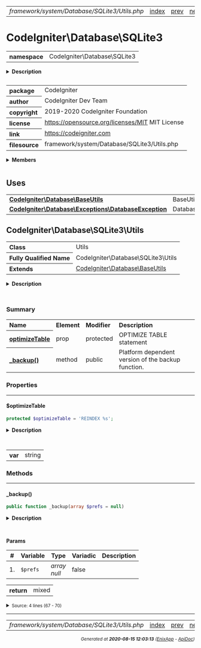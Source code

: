 


 



<table>
<tr>
<td style="width:100%"><em>framework/system/Database/SQLite3/Utils.php</em></td>
<td><a href="../../../../../../../api/index.md">index</a></td>
<td><a href="../../../../../../../api/vendor/codeigniter4/framework/system/Database/SQLite3/Table.md">prev</a></td>
<td><a href="../../../../../../../api/vendor/codeigniter4/framework/system/Database/Seeder.md">next</a></td>
</tr>
</table>







# CodeIgniter\Database\SQLite3 
<table style="text-align:left">
<tr><th>namespace</th><td>CodeIgniter\Database\SQLite3</td></tr>
</table>

<details>
<summary style="margin-bottom:12px;"><strong>Description</strong></summary>

<table>
<tr><td>
CodeIgniter
</td></tr>
</table>

<table>
<tr><td>
An open source application development framework for PHP

This content is released under the MIT License (MIT)

Copyright (c) 2014-2019 British Columbia Institute of Technology
Copyright (c) 2019-2020 CodeIgniter Foundation

Permission is hereby granted, free of charge, to any person obtaining a copy
of this software and associated documentation files (the "Software"), to deal
in the Software without restriction, including without limitation the rights
to use, copy, modify, merge, publish, distribute, sublicense, and/or sell
copies of the Software, and to permit persons to whom the Software is
furnished to do so, subject to the following conditions:

The above copyright notice and this permission notice shall be included in
all copies or substantial portions of the Software.

THE SOFTWARE IS PROVIDED "AS IS", WITHOUT WARRANTY OF ANY KIND, EXPRESS OR
IMPLIED, INCLUDING BUT NOT LIMITED TO THE WARRANTIES OF MERCHANTABILITY,
FITNESS FOR A PARTICULAR PURPOSE AND NONINFRINGEMENT. IN NO EVENT SHALL THE
AUTHORS OR COPYRIGHT HOLDERS BE LIABLE FOR ANY CLAIM, DAMAGES OR OTHER
LIABILITY, WHETHER IN AN ACTION OF CONTRACT, TORT OR OTHERWISE, ARISING FROM,
OUT OF OR IN CONNECTION WITH THE SOFTWARE OR THE USE OR OTHER DEALINGS IN
THE SOFTWARE.
</td></tr>
</table>

</details>



<table style="text-align:left">
<tr style="vertical-align:top;">
<th>package</th>
<td>CodeIgniter
</td>
</tr>
<tr style="vertical-align:top;">
<th>author</th>
<td>CodeIgniter Dev Team
</td>
</tr>
<tr style="vertical-align:top;">
<th>copyright</th>
<td>2019-2020 CodeIgniter Foundation
</td>
</tr>
<tr style="vertical-align:top;">
<th>license</th>
<td><a href="https://opensource.org/licenses/MIT">https://opensource.org/licenses/MIT</a>	MIT License
</td>
</tr>
<tr style="vertical-align:top;">
<th>link</th>
<td><a href="https://codeigniter.com">https://codeigniter.com</a>

</td>
</tr>
<tr style="vertical-align:top;">
<th>filesource</th>
<td>framework/system/Database/SQLite3/Utils.php
</td>
</tr>
</table>

 

<details>
<summary style="margin-bottom:12px;"><strong>Members</strong></summary>
<table>
<tr><td><a href="../../../../../../../api/vendor/codeigniter4/framework/system/Database/SQLite3/Builder.md">CodeIgniter\Database\SQLite3\Builder</a></td></tr>
<tr><td><a href="../../../../../../../api/vendor/codeigniter4/framework/system/Database/SQLite3/Connection.md">CodeIgniter\Database\SQLite3\Connection</a></td></tr>
<tr><td><a href="../../../../../../../api/vendor/codeigniter4/framework/system/Database/SQLite3/Forge.md">CodeIgniter\Database\SQLite3\Forge</a></td></tr>
<tr><td><a href="../../../../../../../api/vendor/codeigniter4/framework/system/Database/SQLite3/PreparedQuery.md">CodeIgniter\Database\SQLite3\PreparedQuery</a></td></tr>
<tr><td><a href="../../../../../../../api/vendor/codeigniter4/framework/system/Database/SQLite3/Result.md">CodeIgniter\Database\SQLite3\Result</a></td></tr>
<tr><td><a href="../../../../../../../api/vendor/codeigniter4/framework/system/Database/SQLite3/Table.md">CodeIgniter\Database\SQLite3\Table</a></td></tr>
<tr><td><a href="../../../../../../../api/vendor/codeigniter4/framework/system/Database/SQLite3/Utils.md">CodeIgniter\Database\SQLite3\Utils</a></td></tr>
</table>
</details>



 
 ## Uses

<table style="text-align:left;">
<tr>
<td>
<a href="../../../../../../../api/vendor/codeigniter4/framework/system/Database/BaseUtils.md"><strong>CodeIgniter\Database\BaseUtils</strong></a>
</td>
<td>BaseUtils</td>
</tr>
<tr>
<td>
<a href="../../../../../../../api/vendor/codeigniter4/framework/system/Database/Exceptions/DatabaseException.md"><strong>CodeIgniter\Database\Exceptions\DatabaseException</strong></a>
</td>
<td>DatabaseException</td>
</tr>
</table>



 
## CodeIgniter\Database\SQLite3\Utils

<table style="text-align:left">
<tr><th>Class</th><td>Utils</td></tr>
<tr><th>Fully Qualified Name</th><td>CodeIgniter\Database\SQLite3\Utils</td></tr>
<tr><th>Extends</th><td><a href="../../../../../../../api/vendor/codeigniter4/framework/system/Database/BaseUtils.md">CodeIgniter\Database\BaseUtils</a></td></tr>
</table>


<details>
<summary style="margin-bottom:12px;"><strong>Description</strong></summary>

<table>
<tr><td>
Utils for SQLite3
</td></tr>
</table>


</details>



<table style="text-align:left">
</table>



### Summary


<table style="text-align:left;">
<tr>
<th>Name</th>
<th>Element</th>
<th>Modifier</th>
<th>Description</th>
</tr>

<tr>
<th><a href="#optimizeTable"><strong>optimizeTable</strong></a></th>
<td>prop</td>
<td>
protected

</td>
<td>OPTIMIZE TABLE statement</td>
</tr>

<tr>
<th><a href="#_backup"><strong>_backup</strong>()</a></th>
<td>method</td>
<td>
public

</td>
<td>Platform dependent version of the backup function.</td>
</tr>

</table>





### Properties


<hr>

#### $optimizeTable

```php
protected $optimizeTable = 'REINDEX %s';
```

<details>
<summary style="margin-bottom:12px;"><strong>Description</strong></summary>

<table>
<tr><td>
OPTIMIZE TABLE statement
</td></tr>
</table>


</details>



<table style="text-align:left">
</table>




<table>
<tr>
<th style="vertical-align:top;">var</th>
<td>string
</td>
</tr>
</table>







### Methods


<hr>

#### _backup()

```php
public function _backup(array $prefs = null)
```

<details>
<summary style="margin-bottom:12px;"><strong>Description</strong></summary>

<table>
<tr><td>
Platform dependent version of the backup function.
</td></tr>
</table>


</details>



<table style="text-align:left">
</table>


**Params**

<table>
<thead>
<tr>
<th>#</th>
<th>Variable</th>
<th>Type</th>
<th>Variadic</th>
<th>Description</th>
</tr>
</thead>
<tbody>

<tr>
<td>1.</td>
<td><code>$prefs</code></td>
<td><em>array<br>null
</em></td>
<td>false</td>
<td></td>
</tr>


</tbody>
</table>



<table>
<tr>
<th style="vertical-align:top;">return</th>
<td>mixed
</td>
</tr>
</table>





<details>
<summary><small>Source: 4 lines (67 - 70)</small></summary>

```php
public function _backup(array $prefs = null)
{
	throw new DatabaseException('Unsupported feature of the database platform you are using.');
}
```

</details>





 


 
  




<hr>

<table>
<tr>
<td style="width:100%"><em>framework/system/Database/SQLite3/Utils.php</em></td>
<td><a href="../../../../../../../api/index.md">index</a></td>
<td><a href="../../../../../../../api/vendor/codeigniter4/framework/system/Database/SQLite3/Table.md">prev</a></td>
<td><a href="../../../../../../../api/vendor/codeigniter4/framework/system/Database/Seeder.md">next</a></td>
<td><a href="#">top</a></td></tr>
</table>




<div style="text-align:right;">

<small>_Generated at **2020-08-15 12:03:13**_ *([EnixApp](https://github.com/enix-app) - [ApiDoc](https://github.com/enix-app/apidoc))*</small>
</div>
